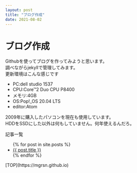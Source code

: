 ```yaml
---
layout: post
title: "ブログ作成"
date: 2021-08-02
---
```


# ブログ作成

Githubを使ってブログを作ってみようと思います。  
調べながらjekyllで管理してみます。  
更新環境はこんな感じです  
- PC:dell studio 1537
- CPU:Core™2 Duo CPU P8400
- メモリ:4GB
- OS:Pop!_OS 20.04 LTS
- editor:Atom

2009年に購入したパソコンを現在も使用しています。  
HDDをSSDにした以外は何もしていません。何年使えるんだろ。  

記事一覧  
<ul>
  {% for post in site.posts %}
    <li>
      <a href="{{ post.url }}">{{ post.title }}</a>
    </li>
  {% endfor %}
</ul>
[TOP](https://mgrsn.github.io)
